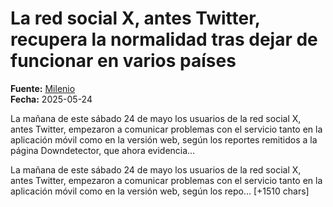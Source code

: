 # La red social X, antes Twitter, recupera la normalidad tras dejar de funcionar en varios países

**Fuente:** [Milenio](https://www.milenio.com/tecnologia/x-antes-twitter-vuelve-a-la-normalidad-tras-no-funcionar)  
**Fecha:** 2025-05-24

La mañana de este sábado 24 de mayo los usuarios de la red social X, antes Twitter, empezaron a comunicar problemas con el servicio tanto en la aplicación móvil como en la versión web, según los reportes remitidos a la página Downdetector, que ahora evidencia…

La mañana de este sábado 24 de mayo los usuarios de la red social X, antes Twitter, empezaron a comunicar problemas con el servicio tanto en la aplicación móvil como en la versión web, según los repo… [+1510 chars]
